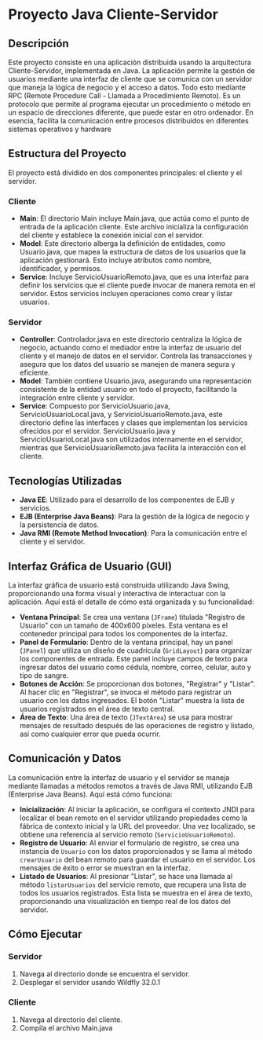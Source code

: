 
# Proyecto Java Cliente-Servidor

## Descripción
Este proyecto consiste en una aplicación distribuida usando la arquitectura Cliente-Servidor, implementada en Java. La aplicación permite la gestión de usuarios mediante una interfaz de cliente que se comunica con un servidor que maneja la lógica de negocio y el acceso a datos. Todo esto mediante RPC (Remote Procedure Call - Llamada a Procedimiento Remoto). Es un protocolo que permite al programa ejecutar un procedimiento o método en un espacio de direcciones diferente, que puede estar en otro ordenador. En esencia, facilita la comunicación entre procesos distribuidos en diferentes sistemas operativos y hardware

## Estructura del Proyecto
El proyecto está dividido en dos componentes principales: el cliente y el servidor.

### Cliente
- **Main**: El directorio Main incluye Main.java, que actúa como el punto de entrada de la aplicación cliente. Este archivo inicializa la configuración del cliente y establece la conexión inicial con el servidor.
- **Model**: Este directorio alberga la definición de entidades, como Usuario.java, que mapea la estructura de datos de los usuarios que la aplicación gestionará. Esto incluye atributos como nombre, identificador, y permisos.
- **Service**: Incluye ServicioUsuarioRemoto.java, que es una interfaz para definir los servicios que el cliente puede invocar de manera remota en el servidor. Estos servicios incluyen operaciones como crear y listar usuarios.

### Servidor
- **Controller**: Controlador.java en este directorio centraliza la lógica de negocio, actuando como el mediador entre la interfaz de usuario del cliente y el manejo de datos en el servidor. Controla las transacciones y asegura que los datos del usuario se manejen de manera segura y eficiente.
- **Model**: También contiene Usuario.java, asegurando una representación consistente de la entidad usuario en todo el proyecto, facilitando la integración entre cliente y servidor.
- **Service**: Compuesto por ServicioUsuario.java, ServicioUsuarioLocal.java, y ServicioUsuarioRemoto.java, este directorio define las interfaces y clases que implementan los servicios ofrecidos por el servidor. ServicioUsuario.java y ServicioUsuarioLocal.java son utilizados internamente en el servidor, mientras que ServicioUsuarioRemoto.java facilita la interacción con el cliente.

## Tecnologías Utilizadas
- **Java EE**: Utilizado para el desarrollo de los componentes de EJB y servicios.
- **EJB (Enterprise Java Beans)**: Para la gestión de la lógica de negocio y la persistencia de datos.
- **Java RMI (Remote Method Invocation)**: Para la comunicación entre el cliente y el servidor.

## Interfaz Gráfica de Usuario (GUI)
La interfaz gráfica de usuario está construida utilizando Java Swing, proporcionando una forma visual y interactiva de interactuar con la aplicación. Aquí está el detalle de cómo está organizada y su funcionalidad:

- **Ventana Principal**: Se crea una ventana (`JFrame`) titulada "Registro de Usuario" con un tamaño de 400x600 píxeles. Esta ventana es el contenedor principal para todos los componentes de la interfaz.
- **Panel de Formulario**: Dentro de la ventana principal, hay un panel (`JPanel`) que utiliza un diseño de cuadrícula (`GridLayout`) para organizar los componentes de entrada. Este panel incluye campos de texto para ingresar datos del usuario como cédula, nombre, correo, celular, auto y tipo de sangre.
- **Botones de Acción**: Se proporcionan dos botones, "Registrar" y "Listar". Al hacer clic en "Registrar", se invoca el método para registrar un usuario con los datos ingresados. El botón "Listar" muestra la lista de usuarios registrados en el área de texto central.
- **Área de Texto**: Una área de texto (`JTextArea`) se usa para mostrar mensajes de resultado después de las operaciones de registro y listado, así como cualquier error que pueda ocurrir.

## Comunicación y Datos
La comunicación entre la interfaz de usuario y el servidor se maneja mediante llamadas a métodos remotos a través de Java RMI, utilizando EJB (Enterprise Java Beans). Aquí está cómo funciona:

- **Inicialización**: Al iniciar la aplicación, se configura el contexto JNDI para localizar el bean remoto en el servidor utilizando propiedades como la fábrica de contexto inicial y la URL del proveedor. Una vez localizado, se obtiene una referencia al servicio remoto (`ServicioUsuarioRemoto`).
- **Registro de Usuario**: Al enviar el formulario de registro, se crea una instancia de `Usuario` con los datos proporcionados y se llama al método `crearUsuario` del bean remoto para guardar el usuario en el servidor. Los mensajes de éxito o error se muestran en la interfaz.
- **Listado de Usuarios**: Al presionar "Listar", se hace una llamada al método `listarUsuarios` del servicio remoto, que recupera una lista de todos los usuarios registrados. Esta lista se muestra en el área de texto, proporcionando una visualización en tiempo real de los datos del servidor.

## Cómo Ejecutar
### Servidor
1. Navega al directorio donde se encuentra el servidor.
2. Desplegar el servidor usando Wildfly 32.0.1

### Cliente
1. Navega al directorio del cliente.
2. Compila el archivo Main.java
